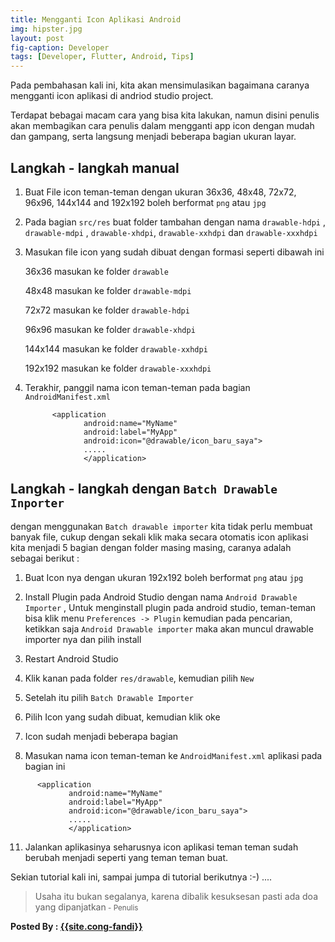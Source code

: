 ```yaml
---
title: Mengganti Icon Aplikasi Android
img: hipster.jpg
layout: post
fig-caption: Developer
tags: [Developer, Flutter, Android, Tips]
---
```


Pada pembahasan kali ini, kita akan mensimulasikan bagaimana caranya mengganti icon aplikasi di andriod studio project.
<!--more-->

Terdapat bebagai macam cara yang bisa kita lakukan, namun disini penulis akan membagikan cara penulis dalam mengganti app icon dengan mudah dan gampang, serta langsung menjadi beberapa bagian ukuran layar.

## Langkah - langkah manual ##

1. Buat File icon teman-teman dengan ukuran 36x36, 48x48, 72x72, 96x96, 144x144 and 192x192 boleh berformat `png` atau `jpg`

2. Pada bagian `src/res` buat folder tambahan dengan nama `drawable-hdpi` , `drawable-mdpi` , `drawable-xhdpi`, `drawable-xxhdpi` dan `drawable-xxxhdpi`

3. Masukan file icon yang sudah dibuat dengan formasi seperti dibawah ini

   36x36 masukan ke folder `drawable`

   48x48 masukan ke folder `drawable-mdpi`

   72x72 masukan ke folder `drawable-hdpi`

   96x96 masukan ke folder `drawable-xhdpi`

   144x144 masukan ke folder `drawable-xxhdpi`

   192x192 masukan ke folder `drawable-xxxhdpi` 

4. Terakhir, panggil nama icon teman-teman pada bagian `AndroidManifest.xml`

   ```manifest
         <application
                android:name="MyName"
                android:label="MyApp"
                android:icon="@drawable/icon_baru_saya">
                .....
                </application>
   ```

## Langkah - langkah dengan `Batch Drawable Inporter` ##

dengan menggunakan `Batch drawable importer` kita tidak perlu membuat banyak file, cukup dengan sekali klik maka secara otomatis icon aplikasi kita menjadi 5 bagian dengan folder masing masing, caranya adalah sebagai berikut :

1. Buat Icon nya dengan ukuran 192x192 boleh berformat `png` atau `jpg`

2. Install Plugin pada Android Studio dengan nama `Android Drawable Importer` , Untuk menginstall plugin pada android studio, teman-teman bisa klik menu `Preferences -> Plugin` kemudian pada pencarian, ketikkan saja `Android Drawable importer` maka akan muncul drawable importer nya dan pilih install
   
3. Restart Android Studio

4. Klik kanan pada folder `res/drawable`, kemudian pilih `New`
   
5. Setelah itu pilih `Batch Drawable Importer`
   
6. Pilih Icon yang sudah dibuat, kemudian klik oke
   
7. Icon sudah menjadi beberapa bagian 
   
8.  Masukan nama icon teman-teman ke `AndroidManifest.xml` aplikasi pada bagian ini
   
   ```manifest
         <application
                android:name="MyName"
                android:label="MyApp"
                android:icon="@drawable/icon_baru_saya">
                .....
                </application>
   ```
   
11. Jalankan aplikasinya seharusnya icon aplikasi teman teman sudah berubah menjadi seperti yang teman teman buat.



Sekian tutorial kali ini, sampai jumpa di tutorial berikutnya :-) ....








>Usaha itu bukan segalanya, karena dibalik kesuksesan pasti ada doa yang dipanjatkan<small> - Penulis</small>


<b>Posted By : <a href="{{site.cong-url}}">{{site.cong-fandi}}</a></b>